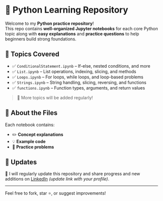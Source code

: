 # 🐍 Python Learning Repository

Welcome to my **Python practice repository**!  
This repo contains **well-organized Jupyter notebooks** for each core Python topic along with **easy explanations** and **practice questions** to help beginners build strong foundations.

## 📂 Topics Covered

- ✅ `ConditionalStatement.ipynb` – If-else, nested conditions, and more
- ✅ `List.ipynb` – List operations, indexing, slicing, and methods
- ✅ `Loops.ipynb` – For loops, while loops, and loop-based problems
- ✅ `Strings.ipynb` – String handling, slicing, reversing, and functions
- ✅ `functions.ipynb` – Function types, arguments, and return values

> 📌 More topics will be added regularly!

## 📘 About the Files
Each notebook contains:
- ✏️ **Concept explanations**
- 💡 **Example code**
- 🧠 **Practice problems**

## 📣 Updates
📢 I will regularly update this repository and share progress and new additions on [LinkedIn](https://www.linkedin.com/in/your-profile/) *(update link with your profile)*.

---

Feel free to fork, star ⭐, or suggest improvements!

